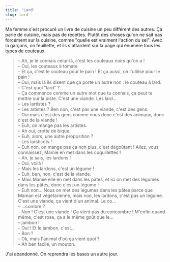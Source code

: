 ```yaml
---
title: 'Lard'
slug: lard
---
```


Ma femme s'est procuré un livre de cuisine un peu différent des autres. Ça parle
de cuisine, mais pas de recettes. Plutôt des choses qu'on ne sait pas forcément
sur la cuisine, comme "quelle est vraiment l'action du sel". Avec la garçons, on
feuillette, et ils s'attardent sur la page qui énumère tous les types de
couteaux.

> – Ah, je le connais celui-là, c'est les couteaux noirs qu'on a !  
> – Oui, les couteaux à tomate.  
> – Et ça, c'est le couteau pour le pain ! Et ça aussi, on l'utilise pour le
> pain !  
> – Oui, mais là ils disent que ça porte un autre non : le couteau à lard.  
> – C'est quoi "lard" ?  
> – Ça commence comme un autre mot que tu connais, ça peut te mettre sur la
> piste. C'est une viande. Les lard…  
> – Les lartistes ?  
> – Les artistes ? Ben non, c'est pas une viande, c'est des gens.  
> – Oui mais c'est des gens comme nous donc c'est des animaux, donc c'est de la
> viande !  
> – Euh, on mange pas les artistes.  
> – Ah oui, crotte de bique.  
> – Euh, alors, une autre proposition ?  
> – Les larsticots !  
> – Euh non, on mange pas ça non plus, c'est dégoûtant ! Allez, vous connaissez,
> Mamie en met dans les coquillettes !  
> – Ah, je sais, les lardons !  
> – Oui, voilà !  
> – Mais les lardons, c'est un légume !  
> – Euh, ben, non, c'est de la viande.  
> – Mais Mamie elle en met dans les pâtes, et ici on met des légumes dans les
> pâtes, donc c'est un légume !  
> – Euh non… Nous on met des légumes dans les pâtes parce que Maman est
> végétarienne, mais non, les lardons, c'est pas un légume. C'est une viande, ça
> vient d'un animal. Le co…  
> – …combre ?  
> – Non ! C'est une viande ! Ça vient pas du concombre ! M'enfin quand même,
> c'est rose, ça a le même goût que le…  
> – jambon !  
> – Oui ! Et le jambon, c'est…  
> – Bon ?  
> – Ok, mais l'animal d'où ça vient quoi ?  
> – Ah ben facile, un mouton.

J'ai abandonné. On reprendra les bases un autre jour.
